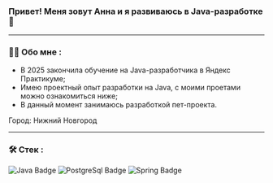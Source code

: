 ### Привет! Меня зовут Анна и я развиваюсь в Java-разработке 👋
---
### :woman_technologist: Обо мне :
- В 2025 закончила обучение на Java-разработчика в Яндекс Практикуме;
- Имею проектный опыт разработки на Java, с моими проетами можно ознакомиться ниже;
- В данный момент занимаюсь разработкой пет-проекта.

Город: Нижний Новгород

---

### :hammer_and_wrench: Стек :
<div id="badges">
  <img src="https://img.shields.io/badge/Java-blue?logo=java&logoColor=white&style=for-the-badge" alt="Java Badge"/>
  <img src="https://img.shields.io/badge/PostgreSql-skyblue?style=for-the-badge&logo=postgresql&logoColor=white" alt="PostgreSql Badge"/>
  <img src="https://img.shields.io/badge/Spring-palegreen?style=for-the-badge&logo=spring&logoColor=white" alt="Spring Badge"/>
</div>
<!--
**somikaaaA/somikaaaA** is a ✨ _special_ ✨ repository because its `README.md` (this file) appears on your GitHub profile.

Here are some ideas to get you started:

- 🔭 I’m currently working on ...
- 🌱 I’m currently learning ...
- 👯 I’m looking to collaborate on ...
- 🤔 I’m looking for help with ...
- 💬 Ask me about ...
- 📫 How to reach me: ...
- 😄 Pronouns: ...
- ⚡ Fun fact: ...
-->
